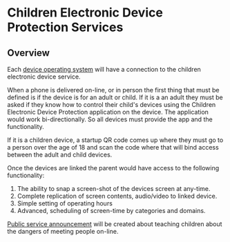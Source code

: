 # Children Electronic Device Protection Services

## Overview

Each [device operating system](/government-os-services/) will have a connection to the children electronic device service.

When a phone is delivered on-line, or in person the first thing that must be defined is if the device is for an adult or child. If it is a an adult they must be asked if they know how to control their child's devices using the Children Electronic Device Protection application on the device. The application would work bi-directionally. So all devices must provide the app and the functionality.

If it is a children device, a startup QR code comes up where they must go to a person over the age of 18 and scan the code where that will bind access between the adult and child devices.

Once the devices are linked the parent would have access to the following functionality:

1. The ability to snap a screen-shot of the devices screen at any-time.
2. Complete replication of screen contents, audio/video to linked device.
3. Simple setting of operating hours
4. Advanced, scheduling of screen-time by categories and domains.

[Public service announcement](/public-service-announcements/) will be created about teaching children about the dangers of meeting people on-line.
